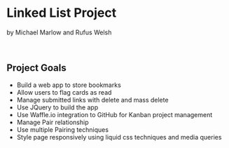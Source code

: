 <h1>Linked List Project</h1>
<p>by Michael Marlow and Rufus Welsh</p>
<br>
<h2>Project Goals</h2>
<ul>
  <li>Build a web app to store bookmarks</li>
  <li>Allow users to flag cards as read</li>
  <li>Manage submitted links with delete and mass delete</li>
  <li>Use JQuery to build the app</li>
  <li>Use Waffle.io integration to GitHub for Kanban project management</li>
  <li>Manage Pair relationship</li>
  <li>Use multiple Pairing techniques</li>
  <li>Style page responsively using liquid css techniques and media queries</li>
</ul>
